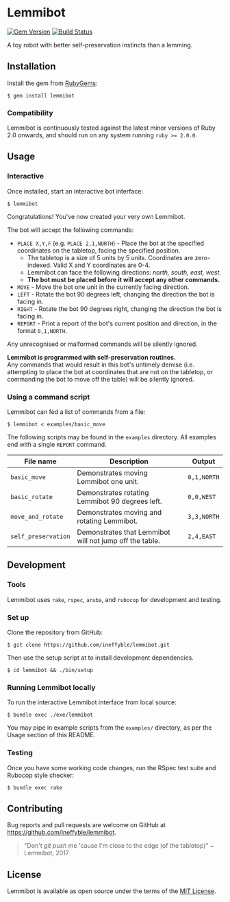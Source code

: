 # Lemmibot
[![Gem Version](https://badge.fury.io/rb/lemmibot.svg)](https://badge.fury.io/rb/lemmibot) 
[![Build Status](https://travis-ci.org/ineffyble/lemmibot.svg)](https://travis-ci.org/ineffyble/lemmibot)

A toy robot with better self-preservation instincts than a lemming.

## Installation

Install the gem from [RubyGems](https://rubygems.org/):

    $ gem install lemmibot

### Compatibility

Lemmibot is continuously tested against the latest minor versions of Ruby 2.0 onwards,
and should run on any system running `ruby >= 2.0.0`.

## Usage

### Interactive

Once installed, start an interactive bot interface:

    $ lemmibot

Congratulations! You've now created your very own Lemmibot.

The bot will accept the following commands:

* `PLACE X,Y,F` (e.g. `PLACE 2,1,NORTH`) - Place the bot at the specified coordinates on the tabletop, facing the specified position.
    * The tabletop is a size of 5 units by 5 units. Coordinates are zero-indexed. Valid X and Y coordinates are 0-4.
    * Lemmibot can face the following directions: *north, south, east, west*.
    * **The bot must be placed before it will accept any other commands.**
* `MOVE` - Move the bot one unit in the currently facing direction.
* `LEFT` - Rotate the bot 90 degrees left, changing the direction the bot is facing in.
* `RIGHT` - Rotate the bot 90 degrees right, changing the direction the bot is facing in.
* `REPORT` - Print a report of the bot's current position and direction, in the format `0,1,NORTH`.

Any unrecognised or malformed commands will be silently ignored.

**Lemmibot is programmed with self-preservation routines.**  
Any commands that would result in this bot's untimely demise
(i.e. attempting to place the bot at coordinates that are not on the tabletop,
or commanding the bot to move off the table) will be silently ignored.

### Using a command script

Lemmibot can fed a list of commands from a file:

    $ lemmibot < examples/basic_move

The following scripts may be found in the `examples` directory. All examples end with a single `REPORT` command.

|      File name      |                     Description                         |    Output   |
| ------------------- | ------------------------------------------------------- | ----------- |
| `basic_move`        | Demonstrates moving Lemmibot one unit.                  | `0,1,NORTH` |
| `basic_rotate`      | Demonstrates rotating Lemmibot 90 degrees left.         | `0,0,WEST`  |
| `move_and_rotate`   | Demonstrates moving and rotating Lemmibot.              | `3,3,NORTH` |
| `self_preservation` | Demonstrates that Lemmibot will not jump off the table. | `2,4,EAST`  |

## Development

### Tools

Lemmibot uses `rake`, `rspec`, `aruba`, and `rubocop` for development and testing.

### Set up

Clone the repository from GitHub:

    $ git clone https://github.com/ineffyble/lemmibot.git

Then use the setup script at to install development dependencies.

    $ cd lemmibot && ./bin/setup


### Running Lemmibot locally

To run the interactive Lemmibot interface from local source: 

    $ bundle exec ./exe/lemmibot

You may pipe in example scripts from the `examples/` directory, as per the Usage section of this README.

### Testing

Once you have some working code changes, run the RSpec test suite and Rubocop style checker:

    $ bundle exec rake

## Contributing

Bug reports and pull requests are welcome on GitHub at https://github.com/ineffyble/lemmibot.

> "Don't *git push* me 'cause I'm close to the edge (of the tabletop)"
> ~ Lemmibot, 2017

## License

Lemmibot is available as open source under the terms of the [MIT License](http://opensource.org/licenses/MIT).

